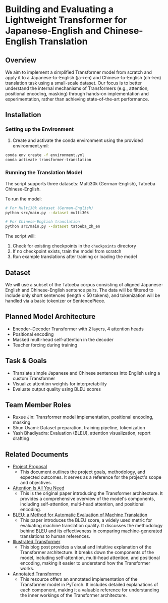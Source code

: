 # Building and Evaluating a Lightweight Transformer for Japanese-English and Chinese-English Translation
## Overview
We aim to implement a simplified Transformer model from scratch and apply it to a Japanese-to-English (ja→en) and Chinese-to-English (ch→en) translation task using a small-scale dataset. Our focus is to better understand the internal mechanisms of Transformers (e.g., attention, positional encoding, masking) through hands-on implementation and experimentation, rather than achieving state-of-the-art performance.

## Installation

### Setting up the Environment
1. Create and activate the conda environment using the provided environment.yml:
```bash
conda env create -f environment.yml
conda activate transformer-translation
```

### Running the Translation Model
The script supports three datasets: Multi30k (German-English), Tatoeba Chinese-English.

To run the model:
```bash
# For Multi30k dataset (German-English)
python src/main.py --dataset multi30k

# For Chinese-English translation
python src/main.py --dataset tatoeba_zh_en
```

The script will:
1. Check for existing checkpoints in the `checkpoints` directory
2. If no checkpoint exists, train the model from scratch
3. Run example translations after training or loading the model

## Dataset
We will use a subset of the Tatoeba corpus consisting of aligned Japanese-English and Chinese-English sentence pairs. The data will be filtered to include only short sentences (length < 50 tokens), and tokenization will be handled via a basic tokenizer or SentencePiece.

## Planned Model Architecture
- Encoder–Decoder Transformer with 2 layers, 4 attention heads
- Positional encoding
- Masked multi-head self-attention in the decoder
- Teacher forcing during training

## Task & Goals
- Translate simple Japanese and Chinese sentences into English using a custom Transformer
- Visualize attention weights for interpretability
- Evaluate output quality using BLEU scores

## Team Member Roles
- Ruxue Jin: Transformer model implementation, positional encoding, masking
- Shun Usami: Dataset preparation, training pipeline, tokenization
- Yash Bhadiyadra: Evaluation (BLEU), attention visualization, report drafting

## Related Documents
- [Project Proposal](https://docs.google.com/document/d/10mLdkhueVMK_Vc57ZAEY3ufJZkFUEnUb9uTNaEkNaro/edit)
  - This document outlines the project goals, methodology, and expected outcomes. It serves as a reference for the project's scope and objectives.
- [Attention Is All You Need](https://arxiv.org/pdf/1706.03762)
  - This is the original paper introducing the Transformer architecture. It provides a comprehensive overview of the model's components, including self-attention, multi-head attention, and positional encoding.
- [BLEU: a Method for Automatic Evaluation of Machine Translation](https://dl.acm.org/doi/10.3115/1073083.1073135)
  - This paper introduces the BLEU score, a widely used metric for evaluating machine translation quality. It discusses the methodology behind BLEU and its effectiveness in comparing machine-generated translations to human references.
- [Illustrated Transformer](https://jalammar.github.io/illustrated-transformer/)
  - This blog post provides a visual and intuitive explanation of the Transformer architecture. It breaks down the components of the model, including self-attention, multi-head attention, and positional encoding, making it easier to understand how the Transformer works.
- [Annotated Transformer](http://nlp.seas.harvard.edu/annotated-transformer/)
  - This resource offers an annotated implementation of the Transformer model in PyTorch. It includes detailed explanations of each component, making it a valuable reference for understanding the inner workings of the Transformer architecture.
